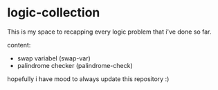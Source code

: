 # logic-collection
This is my space to recapping every logic problem that i've done so far.

content:
- swap variabel (swap-var)
- palindrome checker (palindrome-check)


hopefully i have mood to always update this repository :)

